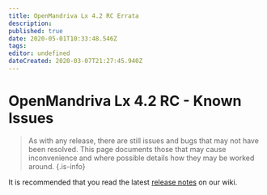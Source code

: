 ```yaml
---
title: OpenMandriva Lx 4.2 RC Errata
description: 
published: true
date: 2020-05-01T10:33:48.546Z
tags: 
editor: undefined
dateCreated: 2020-03-07T21:27:45.940Z
---
```


# OpenMandriva Lx 4.2 RC - Known Issues
> As with any release, there are still issues and bugs that may not have been resolved. This page documents those that may cause inconvenience and where possible details how they may be worked around.
{.is-info}


It is recommended that you read the latest [release notes](/en/releases/omlx42/rc/notes) on our wiki.
